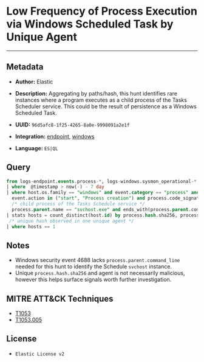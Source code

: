 # Low Frequency of Process Execution via Windows Scheduled Task by Unique Agent

---

## Metadata

- **Author:** Elastic
- **Description:** Aggregating by paths/hash, this hunt identifies rare instances where a program executes as a child process of the Tasks Scheduler service. This could be the result of persistence as a Windows Scheduled Task.

- **UUID:** `96d5afc8-1f25-4265-8a0e-9998091a2e1f`
- **Integration:** [endpoint](https://docs.elastic.co/integrations/endpoint), [windows](https://docs.elastic.co/integrations/windows)
- **Language:** `ES|QL`

## Query

```sql
from logs-endpoint.events.process-*, logs-windows.sysmon_operational-*
| where  @timestamp > now(-) - 7 day
| where host.os.family == "windows" and event.category == "process" and
  event.action in ("start", "Process creation") and process.code_signature.trusted != true and
  /* child process of the Tasks Schedule service */
  process.parent.name == "svchost.exe" and ends_with(process.parent.command_line, "Schedule")
| stats hosts = count_distinct(host.id) by process.hash.sha256, process.name
 /* unique hash observed in one unique agent */
| where hosts == 1
```

## Notes

- Windows security event 4688 lacks `process.parent.command_line` needed for this hunt to identify the Schedule `svchost` instance.
- Unique `process.hash.sha256` and agent is not necessarily malicious, however this helps surface signals worth further investigation.
## MITRE ATT&CK Techniques

- [T1053](https://attack.mitre.org/techniques/T1053)
- [T1053.005](https://attack.mitre.org/techniques/T1053/005)

## License

- `Elastic License v2`
